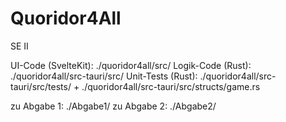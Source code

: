 # Quoridor4All
SE II

UI-Code (SvelteKit): ./quoridor4all/src/
Logik-Code (Rust): ./quoridor4all/src-tauri/src/
Unit-Tests (Rust): ./quoridor4all/src-tauri/src/tests/ + ./quoridor4all/src-tauri/src/structs/game.rs

zu Abgabe 1: ./Abgabe1/
zu Abgabe 2: ./Abgabe2/
